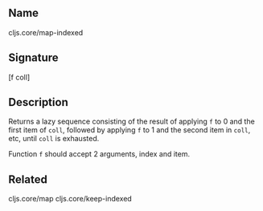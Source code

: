 ## Name
cljs.core/map-indexed

## Signature
[f coll]

## Description

Returns a lazy sequence consisting of the result of applying `f` to 0 and the
first item of `coll`, followed by applying `f` to 1 and the second item in
`coll`, etc, until `coll` is exhausted.

Function `f` should accept 2 arguments, index and item.

## Related
cljs.core/map
cljs.core/keep-indexed
